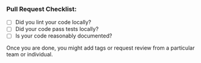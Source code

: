 ### Pull Request Checklist:

* [ ] Did you lint your code locally?
* [ ] Did your code pass tests locally?
* [ ] Is your code reasonably documented?

Once you are done, you might add tags or request review from a particular team or individual.